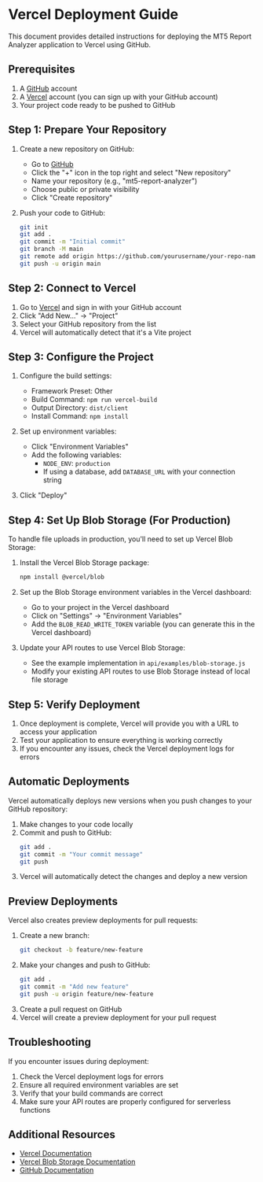 # Vercel Deployment Guide

This document provides detailed instructions for deploying the MT5 Report Analyzer application to Vercel using GitHub.

## Prerequisites

1. A [GitHub](https://github.com) account
2. A [Vercel](https://vercel.com) account (you can sign up with your GitHub account)
3. Your project code ready to be pushed to GitHub

## Step 1: Prepare Your Repository

1. Create a new repository on GitHub:
   - Go to [GitHub](https://github.com)
   - Click the "+" icon in the top right and select "New repository"
   - Name your repository (e.g., "mt5-report-analyzer")
   - Choose public or private visibility
   - Click "Create repository"

2. Push your code to GitHub:
   ```bash
   git init
   git add .
   git commit -m "Initial commit"
   git branch -M main
   git remote add origin https://github.com/yourusername/your-repo-name.git
   git push -u origin main
   ```

## Step 2: Connect to Vercel

1. Go to [Vercel](https://vercel.com) and sign in with your GitHub account
2. Click "Add New..." → "Project"
3. Select your GitHub repository from the list
4. Vercel will automatically detect that it's a Vite project

## Step 3: Configure the Project

1. Configure the build settings:
   - Framework Preset: Other
   - Build Command: `npm run vercel-build`
   - Output Directory: `dist/client`
   - Install Command: `npm install`

2. Set up environment variables:
   - Click "Environment Variables"
   - Add the following variables:
     - `NODE_ENV`: `production`
     - If using a database, add `DATABASE_URL` with your connection string

3. Click "Deploy"

## Step 4: Set Up Blob Storage (For Production)

To handle file uploads in production, you'll need to set up Vercel Blob Storage:

1. Install the Vercel Blob Storage package:
   ```bash
   npm install @vercel/blob
   ```

2. Set up the Blob Storage environment variables in the Vercel dashboard:
   - Go to your project in the Vercel dashboard
   - Click on "Settings" → "Environment Variables"
   - Add the `BLOB_READ_WRITE_TOKEN` variable (you can generate this in the Vercel dashboard)

3. Update your API routes to use Vercel Blob Storage:
   - See the example implementation in `api/examples/blob-storage.js`
   - Modify your existing API routes to use Blob Storage instead of local file storage

## Step 5: Verify Deployment

1. Once deployment is complete, Vercel will provide you with a URL to access your application
2. Test your application to ensure everything is working correctly
3. If you encounter any issues, check the Vercel deployment logs for errors

## Automatic Deployments

Vercel automatically deploys new versions when you push changes to your GitHub repository:

1. Make changes to your code locally
2. Commit and push to GitHub:
   ```bash
   git add .
   git commit -m "Your commit message"
   git push
   ```
3. Vercel will automatically detect the changes and deploy a new version

## Preview Deployments

Vercel also creates preview deployments for pull requests:

1. Create a new branch:
   ```bash
   git checkout -b feature/new-feature
   ```
2. Make your changes and push to GitHub:
   ```bash
   git add .
   git commit -m "Add new feature"
   git push -u origin feature/new-feature
   ```
3. Create a pull request on GitHub
4. Vercel will create a preview deployment for your pull request

## Troubleshooting

If you encounter issues during deployment:

1. Check the Vercel deployment logs for errors
2. Ensure all required environment variables are set
3. Verify that your build commands are correct
4. Make sure your API routes are properly configured for serverless functions

## Additional Resources

- [Vercel Documentation](https://vercel.com/docs)
- [Vercel Blob Storage Documentation](https://vercel.com/docs/storage/vercel-blob)
- [GitHub Documentation](https://docs.github.com)
